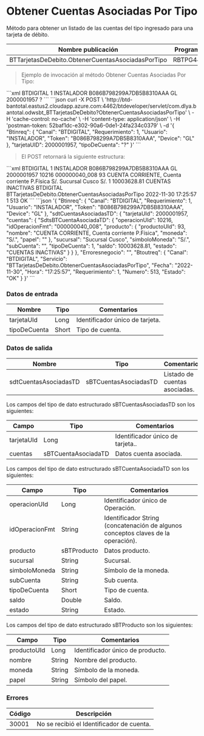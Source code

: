 # Obtener Cuentas Asociadas Por Tipo 

Método para obtener un listado de las cuentas del tipo ingresado para una tarjeta de débito. 

Nombre publicación | Programa | Global/País 
--------- | ----------- | ----------- 
BTTarjetasDeDebito.ObtenerCuentasAsociadasPorTipo | RBTPG448 | Global 

> Ejemplo de invocación al método Obtener Cuentas Asociadas Por Tipo: 

<code-group> 
<code-block title="XML" active> 
```xml 
<soapenv:Envelope xmlns:soapenv="http://schemas.xmlsoap.org/soap/envelope/" xmlns:bts="http://uy.com.dlya.bantotal/BTSOA/"> 
   <soapenv:Header/> 
   <soapenv:Body> 
      <bts:BTTarjetasDeDebito.ObtenerCuentasAsociadasPorTipo> 
         <bts:Btinreq> 
            <bts:Canal>BTDIGITAL</bts:Canal> 
            <bts:Requerimiento>1</bts:Requerimiento> 
            <bts:Usuario>INSTALADOR</bts:Usuario> 
            <bts:Token>B086B798299A7DB5B8310AAA</bts:Token> 
            <bts:Device>GL</bts:Device> 
         </bts:Btinreq> 
         <bts:tarjetaUID>2000001957</bts:tarjetaUID> 
         <bts:tipoDeCuenta>?</bts:tipoDeCuenta> 
      </bts:BTTarjetasDeDebito.ObtenerCuentasAsociadasPorTipo> 
   </soapenv:Body> 
</soapenv:Envelope> 
``` 
</code-block> 

<code-block title="JSON"> 
```json 
curl -X POST \ 
  'http://btd-bantotal.eastus2.cloudapp.azure.com:4462/btdeveloper/servlet/com.dlya.bantotal.odwsbt_BTTarjetasDeDebito?ObtenerCuentasAsociadasPorTipo' \ 
  -H 'cache-control: no-cache' \ 
  -H 'content-type: application/json' \ 
  -H 'postman-token: 52baf1dc-e302-90a6-0de1-24fa234c0379' \ 
  -d '{ 
	"Btinreq": { 
          "Canal": "BTDIGITAL", 
          "Requerimiento": 1, 
          "Usuario": "INSTALADOR", 
          "Token": "B086B798299A7DB5B8310AAA", 
          "Device": "GL" 
        }, 
        "tarjetaUID": 2000001957, 
        "tipoDeCuenta": "?" 
    }' 
``` 
</code-block> 
</code-group> 

> El POST retornará la siguiente estructura: 

<code-group> 
<code-block title="XML" active> 
```xml 
<SOAP-ENV:Envelope xmlns:SOAP-ENV="http://schemas.xmlsoap.org/soap/envelope/" xmlns:xsd="http://www.w3.org/2001/XMLSchema" xmlns:SOAP-ENC="http://schemas.xmlsoap.org/soap/encoding/" xmlns:xsi="http://www.w3.org/2001/XMLSchema-instance"> 
   <SOAP-ENV:Body> 
      <BTTarjetasDeDebito.ObtenerCuentasAsociadasPorTipoResponse xmlns="http://uy.com.dlya.bantotal/BTSOA/"> 
         <Btinreq> 
            <Canal>BTDIGITAL</Canal> 
            <Requerimiento>1</Requerimiento> 
            <Usuario>INSTALADOR</Usuario> 
            <Token>B086B798299A7DB5B8310AAA</Token> 
            <Device>GL</Device> 
         </Btinreq> 
         <sdtCuentasAsociadasTD> 
            <tarjetaUId>2000001957</tarjetaUId> 
            <cuentas> 
               <SdtsBTCuentaAsociadaTD> 
                  <operacionUId>10216</operacionUId> 
                  <idOperacionFmt>000000040_008</idOperacionFmt> 
                  <producto> 
                     <productoUId>93</productoUId> 
                     <nombre>CUENTA CORRIENTE, Cuenta corriente P.Física</nombre> 
                     <moneda>S/.</moneda> 
                     <papel/> 
                  </producto> 
                  <sucursal>Sucursal Cusco</sucursal> 
                  <simboloMoneda>S/.</simboloMoneda> 
                  <subCuenta/> 
                  <tipoDeCuenta>1</tipoDeCuenta> 
                  <saldo>10003628.81</saldo> 
                  <estado>CUENTAS INACTIVAS</estado> 
               </SdtsBTCuentaAsociadaTD> 
            </cuentas> 
         </sdtCuentasAsociadasTD> 
         <Erroresnegocio></Erroresnegocio> 
         <Btoutreq> 
            <Canal>BTDIGITAL</Canal> 
            <Servicio>BTTarjetasDeDebito.ObtenerCuentasAsociadasPorTipo</Servicio> 
            <Fecha>2022-11-30</Fecha> 
            <Hora>17:25:57</Hora> 
            <Requerimiento>1</Requerimiento> 
            <Numero>513</Numero> 
            <Estado>OK</Estado> 
         </Btoutreq> 
      </BTTarjetasDeDebito.ObtenerCuentasAsociadasPorTipoResponse> 
   </SOAP-ENV:Body> 
</SOAP-ENV:Envelope> 
``` 
</code-block> 

<code-block title="JSON"> 
```json 
'{ 
	"Btinreq": { 
          "Canal": "BTDIGITAL", 
          "Requerimiento": 1, 
          "Usuario": "INSTALADOR", 
          "Token": "B086B798299A7DB5B8310AAA", 
          "Device": "GL" 
        }, 
        "sdtCuentasAsociadasTD": { 
          "tarjetaUId": 2000001957, 
          "cuentas": { 
            "SdtsBTCuentaAsociadaTD": { 
              "operacionUId": 10216, 
              "idOperacionFmt": "000000040_008", 
              "producto": { 
                "productoUId": 93, 
                "nombre": "CUENTA CORRIENTE, Cuenta corriente P.Física", 
                "moneda": "S/.", 
                "papel": "" 
              }, 
              "sucursal": "Sucursal Cusco", 
              "simboloMoneda": "S/.", 
              "subCuenta": "", 
              "tipoDeCuenta": 1, 
              "saldo": 10003628.81, 
              "estado": "CUENTAS INACTIVAS" 
            } 
          } 
        }, 
        "Erroresnegocio": "", 
        "Btoutreq": { 
          "Canal": "BTDIGITAL", 
          "Servicio": "BTTarjetasDeDebito.ObtenerCuentasAsociadasPorTipo", 
          "Fecha": "2022-11-30", 
          "Hora": "17:25:57", 
          "Requerimiento": 1, 
          "Numero": 513, 
          "Estado": "OK" 
        } 
}' 
``` 
</code-block> 
</code-group>  

### Datos de entrada 

Nombre | Tipo | Comentarios 
--------- | ----------- | ----------- 
tarjetaUId | Long | Identificador único de tarjeta. 
tipoDeCuenta | Short | Tipo de cuenta. 

### Datos de salida 

Nombre | Tipo | Comentarios 
--------- | ----------- | ----------- 
sdtCuentasAsociadasTD | sBTCuentasAsociadasTD | Listado de cuentas asociadas. 

Los campos del tipo de dato estructurado sBTCuentasAsociadasTD son los siguientes: 

Campo | Tipo | Comentarios 
--------- | ----------- | ----------- 
tarjetaUId | Long | Identificador único de tarjeta.. 
cuentas | sBTCuentaAsociadaTD | Datos cuenta asociada. 

Los campos del tipo de dato estructurado sBTCuentaAsociadaTD son los siguientes: 

Campo | Tipo | Comentarios 
--------- | ----------- | ----------- 
operacionUId | Long | Identificador único de Operación. 
idOperacionFmt | String | Identificador String (concatenación de algunos conceptos claves de la operación). 
producto | sBTProducto | Datos producto. 
sucursal | String | Sucursal. 
simboloMoneda | String | Símbolo de la moneda. 
subCuenta | String | Sub cuenta. 
tipoDeCuenta | Short | Tipo de cuenta. 
saldo | Double | Saldo. 
estado | String | Estado. 

Los campos del tipo de dato estructurado sBTProducto son los siguientes:  

Campo | Tipo | Comentarios 
--------- | ----------- | ----------- 
productoUId | Long | Identificador único de producto. 
nombre | String | Nombre del producto. 
moneda | String | Símbolo de la moneda. 
papel | String | Símbolo del papel. 

### Errores 

Código | Descripción 
--------- | ----------- 
30001 | No se recibió el Identificador de cuenta. 

 

